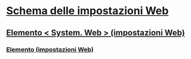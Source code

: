 # [Schema delle impostazioni Web](index.md)
## [Elemento < System. Web > (impostazioni Web)](system-web-element-web-settings.md)
### [<applicationPool>Elemento (impostazioni Web)](applicationpool-element-web-settings.md)
